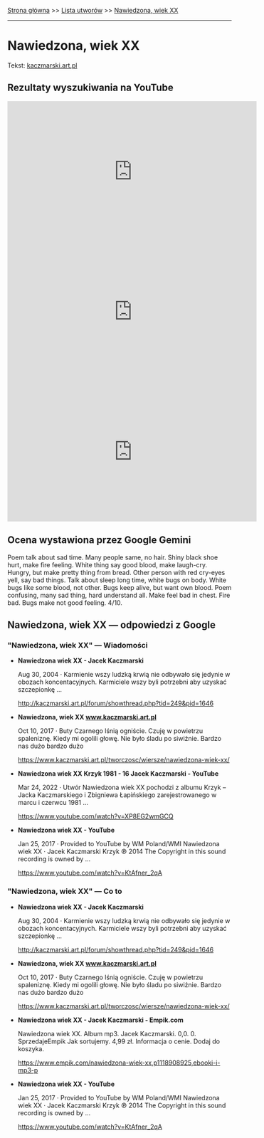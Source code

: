 [Strona główna](../index.md) >> [Lista utworów](../list.md) >> [Nawiedzona, wiek XX](348.md)

---

# Nawiedzona, wiek XX

Tekst: [kaczmarski.art.pl](https://www.kaczmarski.art.pl/tworczosc/wiersze/nawiedzona-wiek-xx/)

## Rezultaty wyszukiwania na YouTube

<iframe width="560" height="315" src="https://www.youtube.com/embed/XAeTCx8IyOI?si=IdontcarewhotheIRSsendsImnotpayingtaxes" title="YouTube video player" frameborder="0" allow="accelerometer; autoplay; clipboard-write; encrypted-media; gyroscope; picture-in-picture; web-share" referrerpolicy="strict-origin-when-cross-origin" allowfullscreen></iframe>

<iframe width="560" height="315" src="https://www.youtube.com/embed/KtAfner_2qA?si=IdontcarewhotheIRSsendsImnotpayingtaxes" title="YouTube video player" frameborder="0" allow="accelerometer; autoplay; clipboard-write; encrypted-media; gyroscope; picture-in-picture; web-share" referrerpolicy="strict-origin-when-cross-origin" allowfullscreen></iframe>

<iframe width="560" height="315" src="https://www.youtube.com/embed/Izro-Bvt2Ao?si=IdontcarewhotheIRSsendsImnotpayingtaxes" title="YouTube video player" frameborder="0" allow="accelerometer; autoplay; clipboard-write; encrypted-media; gyroscope; picture-in-picture; web-share" referrerpolicy="strict-origin-when-cross-origin" allowfullscreen></iframe>

## Ocena wystawiona przez Google Gemini

Poem talk about sad time. Many people same, no hair. Shiny black shoe hurt, make fire feeling. White thing say good blood, make laugh-cry. Hungry, but make pretty thing from bread. Other person with red cry-eyes yell, say bad things. Talk about sleep long time, white bugs on body. White bugs like some blood, not other. Bugs keep alive, but want own blood. Poem confusing, many sad thing, hard understand all. Make feel bad in chest. Fire bad. Bugs make not good feeling. 4/10.


## Nawiedzona, wiek XX — odpowiedzi z Google

### "Nawiedzona, wiek XX" — Wiadomości

- **Nawiedzona wiek XX - Jacek Kaczmarski**

    Aug 30, 2004  ·  Karmienie wszy ludzką krwią nie odbywało się jedynie w obozach koncentacyjnych. Karmiciele wszy byli potrzebni aby uzyskać szczepionkę ... 

   <http://kaczmarski.art.pl/forum/showthread.php?tid=249&pid=1646>
- **Nawiedzona, wiek XX www.kaczmarski.art.pl**

    Oct 10, 2017  ·  Buty Czarnego lśnią ogniście. Czuję w powietrzu spaleniznę. Kiedy mi ogolili głowę. Nie było śladu po siwiźnie. Bardzo nas dużo bardzo dużo 

   <https://www.kaczmarski.art.pl/tworczosc/wiersze/nawiedzona-wiek-xx/>
- **Nawiedzona wiek XX Krzyk 1981 - 16 Jacek Kaczmarski - YouTube**

    Mar 24, 2022  ·  Utwór Nawiedzona wiek XX pochodzi z albumu Krzyk – Jacka Kaczmarskiego i Zbigniewa Łapińskiego zarejestrowanego w marcu i czerwcu 1981 ... 

   <https://www.youtube.com/watch?v=XP8EG2wmGCQ>
- **Nawiedzona wiek XX - YouTube**

    Jan 25, 2017  ·  Provided to YouTube by WM Poland/WMI Nawiedzona wiek XX · Jacek Kaczmarski Krzyk ℗ 2014 The Copyright in this sound recording is owned by ... 

   <https://www.youtube.com/watch?v=KtAfner_2qA>

### "Nawiedzona, wiek XX" — Co to

- **Nawiedzona wiek XX - Jacek Kaczmarski**

    Aug 30, 2004  ·  Karmienie wszy ludzką krwią nie odbywało się jedynie w obozach koncentacyjnych. Karmiciele wszy byli potrzebni aby uzyskać szczepionkę ... 

   <http://kaczmarski.art.pl/forum/showthread.php?tid=249&pid=1646>
- **Nawiedzona, wiek XX www.kaczmarski.art.pl**

    Oct 10, 2017  ·  Buty Czarnego lśnią ogniście. Czuję w powietrzu spaleniznę. Kiedy mi ogolili głowę. Nie było śladu po siwiźnie. Bardzo nas dużo bardzo dużo 

   <https://www.kaczmarski.art.pl/tworczosc/wiersze/nawiedzona-wiek-xx/>
- **Nawiedzona wiek XX - Jacek Kaczmarski - Empik.com**

    Nawiedzona wiek XX. Album mp3. Jacek Kaczmarski. 0,0. 0. SprzedajeEmpik Jak sortujemy. 4,99 zł. Informacja o cenie. Dodaj do koszyka. 

   <https://www.empik.com/nawiedzona-wiek-xx,p1118908925,ebooki-i-mp3-p>
- **Nawiedzona wiek XX - YouTube**

    Jan 25, 2017  ·  Provided to YouTube by WM Poland/WMI Nawiedzona wiek XX · Jacek Kaczmarski Krzyk ℗ 2014 The Copyright in this sound recording is owned by ... 

   <https://www.youtube.com/watch?v=KtAfner_2qA>

